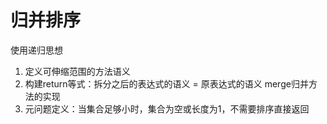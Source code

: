 # 归并排序

使用递归思想
1. 定义可伸缩范围的方法语义
2. 构建return等式：拆分之后的表达式的语义 = 原表达式的语义
   merge归并方法的实现
3. 元问题定义：当集合足够小时，集合为空或长度为1，不需要排序直接返回